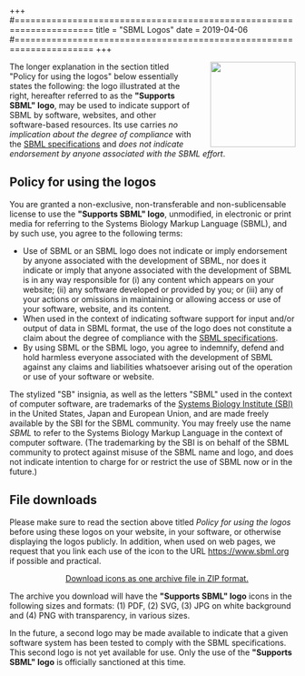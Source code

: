 +++
#=====================================================================
title = "SBML Logos"
date  = 2019-04-06
#=====================================================================
+++

<img style="float: right; margin-left: 2rem; margin-top: 0" width="150rem" src="/img/official-sbml-supported.svg">

The longer explanation in the section titled "Policy for using the logos" below essentially states the following: the logo illustrated at the right, hereafter referred to as the **"Supports SBML" logo**, may be used to indicate support of SBML by software, websites, and other software-based resources.  Its use carries _no implication about the degree of compliance_ with the [SBML specifications](/documents/specifications) and _does not indicate endorsement by anyone associated with the SBML effort_.

## Policy for using the logos

You are granted a non-exclusive, non-transferable and non-sublicensable license to use the **"Supports SBML" logo**, unmodified, in electronic or print media for referring to the Systems Biology Markup Language (SBML), and by such use, you agree to the following terms:

* Use of SBML or an SBML logo does not indicate or imply endorsement by anyone associated with the development of SBML, nor does it indicate or imply that anyone associated with the development of SBML is in any way responsible for (i) any content which appears on your website; (ii) any software developed or provided by you; or (iii) any of your actions or omissions in maintaining or allowing access or use of your software, website, and its content.
* When used in the context of indicating software support for input and/or output of data in SBML format, the use of the logo does not constitute a claim about the degree of compliance with the [SBML specifications](/documents/specifications).
* By using SBML or the SBML logo, you agree to indemnify, defend and hold harmless everyone associated with the development of SBML against any claims and liabilities whatsoever arising out of the operation or use of your software or website.

The stylized "SB" insignia, as well as the letters "SBML" used in the context of computer software, are trademarks of the [Systems Biology Institute (SBI)](http://sbi.jp) in the United States, Japan and European Union, and are made freely available by the SBI for the SBML community.  You may freely use the name _SBML_ to refer to the Systems Biology Markup Language in the context of computer software.  (The trademarking by the SBI is on behalf of the SBML community to protect against misuse of the SBML name and logo, and does not indicate intention to charge for or restrict the use of SBML now or in the future.)

## File downloads

Please make sure to read the section above titled _Policy for using the logos_ before using these logos on your website, in your software, or otherwise displaying the logos publicly.  In addition, when used on web pages, we request that you link each use of the icon to the URL https://www.sbml.org if possible and practical.

<center>
<a href="sbml-logos.zip"><i class="fa-file-archive fas fa-3x" style="padding-right: 1rem"></i>Download icons as one archive file in ZIP format.</a>
</center>

The archive you download will have the **"Supports SBML" logo** icons in the following sizes and formats: (1) PDF, (2) SVG, (3) JPG on white background and (4) PNG with transparency, in various sizes.

In the future, a second logo may be made available to indicate that a given software system has been tested to comply with the SBML specifications.  This second logo is not yet available for use. Only the use of the **"Supports SBML" logo** is officially sanctioned at this time.
